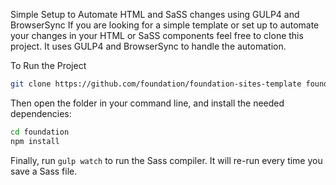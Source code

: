 Simple Setup to Automate HTML and SaSS changes using GULP4 and BrowserSync
If you are looking for a simple template or set up to automate your changes in your HTML or SaSS components feel free to clone this project. It uses GULP4 and BrowserSync to handle the automation.

To Run the Project
```bash
git clone https://github.com/foundation/foundation-sites-template foundation
```
Then open the folder in your command line, and install the needed dependencies:

```bash
cd foundation
npm install
```
Finally, run `gulp watch` to run the Sass compiler. It will re-run every time you save a Sass file.
